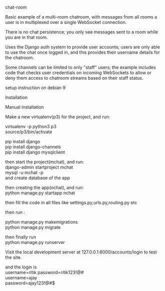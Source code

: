 chat-room

Basic example of a multi-room chatroom, with messages from all rooms a user is in multiplexed over a single WebSocket connection.

There is no chat persistence; you only see messages sent to a room while you are in that room.

Uses the Django auth system to provide user accounts; users are only able to use the chat once logged in, and this provides their username details for the chatroom.

Some channels can be limited to only "staff" users; the example includes code that checks user credentials on incoming WebSockets to allow or deny them access to chatroom streams based on their staff status.

setup instruction on debian 9  

Installation

Manual installation

Make a new virtualenv(p3) for the project, and run:

virtualenv -p python3 p3  
source/p3/bin/activate

pip install django  
pip install django-channels  
pip install django mysqlclient

then start the project(mchat), and run:  
django-admin startproject mchat  
mysql -u mchat -p  
and create database of the app  

then creating the app(nchat), and run:  
python manage.py startapp nchat  

then fill the code in all files like settings.py,urls.py,routing.py etc

then run :

python manage.py makemigrations  
python manage.py migrate  

then finally run   
python manage.py runserver  

Visit the local development server at 127.0.0.1:8000/accounts/login to test the site.


and the login is   
username=ritik
password=ritik123!@#  
username=ajay  
password=ajay123!@#$  

